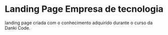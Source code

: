 # Landing Page Empresa de tecnologia
 landing page criada com o conhecimento adquirido durante o curso da Danki Code.
